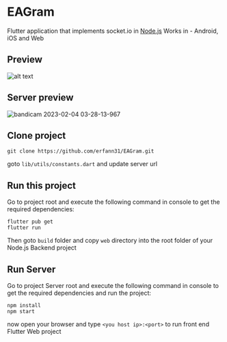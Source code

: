 # EAGram
Flutter application that implements socket.io in <a href="https://nodejs.org">Node.js</a>
Works in - Android, iOS and Web
## Preview
![alt text](https://imgur.com/QWQici6 "Example GIF")<br/>
## Server preview<br/>
![bandicam 2023-02-04 03-28-13-967](https://user-images.githubusercontent.com/75057732/216733077-86d7c750-7a9e-4ffd-8e45-8059b5b1b587.jpg)<br/>

## Clone project


```
git clone https://github.com/erfann31/EAGram.git
```

goto `lib/utils/constants.dart` and update server url

## Run this project

Go to project root and execute the following command in console to get the required dependencies: 

```
flutter pub get 
flutter run
```

Then goto `build` folder and copy `web` directory into the root folder of your Node.js Backend project

## Run Server

Go to project Server root and execute the following command in console to get the required dependencies and run the project: 

```
npm install
npm start
```

now open your browser and type `<you host ip>:<port>` to run front end Flutter Web project
